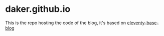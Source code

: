 daker.github.io
===============

This is the repo hosting the code of the blog, it's based on [eleventy-base-blog](https://github.com/11ty/eleventy-base-blog)
